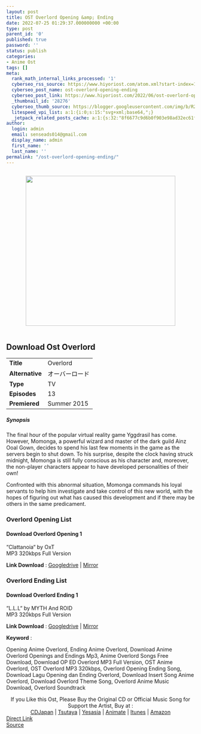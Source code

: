 ```yaml
---
layout: post
title: OST Overlord Opening &amp; Ending
date: 2022-07-25 01:29:37.000000000 +00:00
type: post
parent_id: '0'
published: true
password: ''
status: publish
categories:
- Anime Ost
tags: []
meta:
  rank_math_internal_links_processed: '1'
  cyberseo_rss_source: https://www.hiyoriost.com/atom.xml?start-index=1
  cyberseo_post_name: ost-overlord-opening-ending
  cyberseo_post_link: https://www.hiyoriost.com/2022/06/ost-overlord-opening-ending.html
  _thumbnail_id: '28276'
  cyberseo_thumb_source: https://blogger.googleusercontent.com/img/b/R29vZ2xl/AVvXsEhUQi_FUpev9pq3yQ_fM5El7bNZdLiymgH0yFORM3dMet3rM1lwWQ5Mx4U0lbMw0ZGOgqzfZB1OO8tI0zGeScJqb7-wc-an3NA7WkunH3guuWdX6nWEwmFfxMl6W_6H2_Bx9J_DovTW-DEFhcnaw0Db5aFCG7uB_Em4GqEFko9KH-_HM2QppWpfSQTk/s400/nx20832-Kz7PMdGT0JI6.jpg
  litespeed_vpi_list: a:1:{i:0;s:15:"svg+xml;base64,";}
  _jetpack_related_posts_cache: a:1:{s:32:"8f6677c9d6b0f903e98ad32ec61f8deb";a:2:{s:7:"expires";i:1663367720;s:7:"payload";a:3:{i:0;a:1:{s:2:"id";i:28271;}i:1;a:1:{s:2:"id";i:28273;}i:2;a:1:{s:2:"id";i:28645;}}}}
author:
  login: admin
  email: senseads014@gmail.com
  display_name: admin
  first_name: ''
  last_name: ''
permalink: "/ost-overlord-opening-ending/"
---
```

<div class="separator" style="clear: both"><a href="https://blogger.googleusercontent.com/img/b/R29vZ2xl/AVvXsEhUQi_FUpev9pq3yQ_fM5El7bNZdLiymgH0yFORM3dMet3rM1lwWQ5Mx4U0lbMw0ZGOgqzfZB1OO8tI0zGeScJqb7-wc-an3NA7WkunH3guuWdX6nWEwmFfxMl6W_6H2_Bx9J_DovTW-DEFhcnaw0Db5aFCG7uB_Em4GqEFko9KH-_HM2QppWpfSQTk/s645/nx20832-Kz7PMdGT0JI6.jpg" style="display: block;padding: 1em 0;text-align: center"><img alt border="0" data-original-height="645" data-original-width="460" height="400" src="{{ site.baseurl }}/assets/2022/07/nx20832-Kz7PMdGT0JI6.jpg" /></a></div>
<div class="judulanime">
<h2>Download Ost Overlord</h2>
</div>
<div class="info2" id="Info">
<table>
<tbody>
<tr>
<td class="tablex"><b>Title </b></td>
<td>Overlord</td>
</tr>
<tr>
<td class="tablex"><b>Alternative </b></td>
<td>オーバーロード</td>
</tr>
<tr>
<td class="tablex"><b>Type </b></td>
<td>TV</td>
</tr>
<tr>
<td class="tablex"><b>Episodes </b></td>
<td>13</td>
</tr>
<tr>
<td class="tablex"><b>Premiered </b></td>
<td>Summer 2015</td>
</tr>
</tbody>
</table>
</div>
<div class="sinopsis">
<h5>Synopsis</h5>
</div>
<div class="deskripsi">
<p>The final hour of the popular virtual reality game Yggdrasil has come. However, Momonga, a powerful wizard and master of the dark guild Ainz Ooal Gown, decides to spend his last few moments in the game as the servers begin to shut down. To his surprise, despite the clock having struck midnight, Momonga is still fully conscious as his character and, moreover, the non-player characters appear to have developed personalities of their own!</p>
<p>Confronted with this abnormal situation, Momonga commands his loyal servants to help him investigate and take control of this new world, with the hopes of figuring out what has caused this development and if there may be others in the same predicament.</p>
</div>
<div class="listz">
<h3>Overlord Opening List</h3>
</div>
<div class="listz3">
<div class="listz1">
<h4>Download Overlord Opening 1</h4>
</div>
<div class="listz2">“Clattanoia“ by OxT<br />MP3 320kbps Full Version
<p><b>Link Download</b> : <a href="https://drive.google.com/file/d/1zVVO-j8OUMPSOsH8AmNQJDvOmlfvsXYm/view?usp=drivesdk" target="_blank" rel="noopener">Googledrive</a> | <a href="https://mir.cr/18PET6NU" rel="nofollow noopener" target="_blank">Mirror</a></p>
</div>
</div>
<div class="listz">
<h3>Overlord Ending List</h3>
</div>
<div class="listz3">
<div class="listz1">
<h4>Download Overlord Ending 1</h4>
</div>
<div class="listz2">“L.L.L“ by MYTH And ROID<br />MP3 320kbps Full Version
<p><b>Link Download</b> : <a href="https://drive.google.com/file/d/1UHzlzB5JxImYJR8ZqD1djXi_Q5epa9XD/view?usp=drivesdk" target="_blank" rel="noopener">Googledrive</a> | <a href="https://mir.cr/LUN2B7WM" rel="nofollow noopener" target="_blank">Mirror</a></p>
</div>
</div>
<p><b>Keyword</b> :
<div class="tagser">Opening Anime Overlord, Ending Anime Overlord, Download Anime Overlord Openings and Endings Mp3, Anime Overlord Songs Free Download, Download OP ED Overlord MP3 Full Version, OST Anime Overlord, OST Overlord MP3 320kbps, Overlord Opening Ending Song, Download Lagu Opening dan Ending Overlord, Download Insert Song Anime Overlord, Download Overlord Theme Song, Overlord Anime Music Download, Overlord Soundtrack</div>
<p> 
<div class="buycd" align="center">If you Like this Ost, Please Buy the Original CD or Official Music Song for Support the Artist, Buy at : <br /><a href="https://www.cdjapan.co.jp/" target="_blank" rel="noopener">CDJapan</a> | <a href="https://shop.tsutaya.co.jp/" target="_blank" rel="noopener">Tsutaya</a> | <a href="https://www.yesasia.com/" target="_blank" rel="noopener">Yesasia</a> | <a href="https://www.animate-onlineshop.jp/" target="_blank" rel="noopener">Animate</a> | <a href="https://www.apple.com/jp/itunes" target="_blank" rel="noopener">Itunes</a> | <a href="https://amazon.co.jp/" target="_blank" rel="noopener">Amazon</a>
</div>
<div class="divbtn"> <a href="https://handymansurrender.com/fihup8buzv?key=94550f7ce39444073321dde3b8782f97" class="btn"><i class="fa fa-download"></i> Direct Link</a> <br /><a href="https://www.hiyoriost.com/2022/06/ost-overlord-opening-ending.html">Source</a> </div>
